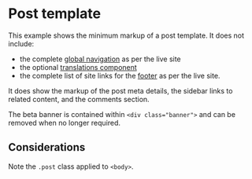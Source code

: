 # Post template

This example shows the minimum markup of a post template. It does not include:

- the complete [global navigation](../components/navigation.md) as per the live site
- the optional [translations component](../components/translations.md)
- the complete list of site links for the [footer](../components/footer.md) as per the live site.

It does show the markup of the post meta details, the sidebar links to related content, and the comments section.

The beta banner is contained within `<div class="banner">` and can be removed when no longer required.

<example title="Post page" src="example-pages/post.html.twig" standalone />

## Considerations

Note the `.post` class applied to `<body>`.